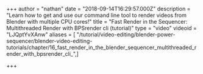 +++
author = "nathan"
date = "2018-09-14T16:29:57.000Z"
description = "Learn how to get and use our command line tool to render videos from Blender with multiple CPU cores!"
title = "Fast Render in the Sequencer: Multithreaded Render with BPSrender cli (tutorial)"
type = "video"
videoid = "LJQptYvXAnw"
aliases = [ "/tutorial/video-editing/blender-power-sequencer/blender-video-editing-tutorials/chapter/16_fast_render_in_the_blender_sequencer_multithreaded_render_with_bpsrender_cli_",]

+++